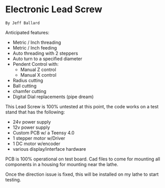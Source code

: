 # Electronic Lead Screw
    By Jeff Ballard

Anticipated features:
  - Metric / Inch threading
  - Metric / Inch feeding
  - Auto threading with 2 steppers
  - Auto turn to a specified diameter
  - Pendent Control with:
    - Manual Z control
    - Manual X control
  - Radius cutting
  - Ball cutting
  - chamfer cutting
  - Digital Dial replacements (pipe dream)


This Lead Screw is 100% untested at this point, the code works on a test stand that has the following:
  - 24v power supply
  - 12v power supply
  - Custom PCB w/ a Teensy 4.0
  - 1 stepper motor w/Driver
  - 1 DC motor w/encoder
  - various display/interface hardware

PCB is 100% operational on test board.  Cad files to come for mounting all components in a housing for mounting near the lathe.

Once the direction issue is fixed, this will be installed on my lathe to start testing.
